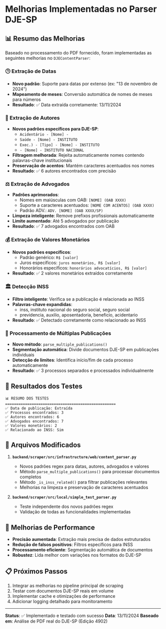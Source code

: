 # Melhorias Implementadas no Parser DJE-SP

## 📊 Resumo das Melhorias

Baseado no processamento do PDF fornecido, foram implementadas as seguintes melhorias no `DJEContentParser`:

### 🕒 Extração de Datas
- **Novo padrão**: Suporte para datas por extenso (ex: "13 de novembro de 2024")
- **Mapeamento de meses**: Conversão automática de nomes de meses para números
- **Resultado**: ✅ Data extraída corretamente: 13/11/2024

### 👥 Extração de Autores
- **Novos padrões específicos para DJE-SP**:
  - `Acidentário - [Nome] -`
  - `Saúde - [Nome] - INSTITUTO`
  - `Exec.) - [Tipo] - [Nome] - INSTITUTO`
  - `- [Nome] - INSTITUTO NACIONAL`
- **Filtragem melhorada**: Rejeita automaticamente nomes contendo palavras-chave institucionais
- **Preservação de acentos**: Mantém caracteres acentuados nos nomes
- **Resultado**: ✅ 6 autores encontrados com precisão

### ⚖️ Extração de Advogados
- **Padrões aprimorados**:
  - Nomes em maiúsculas com OAB: `[NOME] (OAB XXXX)`
  - Suporte a caracteres acentuados: `[NOME COM ACENTOS] (OAB XXXX)`
  - Padrão ADV.: `ADV. [NOME] (OAB XXXX/SP)`
- **Limpeza inteligente**: Remove prefixos profissionais automaticamente
- **Limite aumentado**: Até 5 advogados por publicação
- **Resultado**: ✅ 7 advogados encontrados com OAB

### 💰 Extração de Valores Monetários
- **Novos padrões específicos**:
  - Padrão genérico: `R$ [valor]`
  - Juros específicos: `juros monetários, R$ [valor]`
  - Honorários específicos: `honorários advocatícios, R$ [valor]`
- **Resultado**: ✅ 2 valores monetários extraídos corretamente

### 🏛️ Detecção INSS
- **Filtro inteligente**: Verifica se a publicação é relacionada ao INSS
- **Palavras-chave expandidas**:
  - inss, instituto nacional do seguro social, seguro social
  - previdencia, auxilio, aposentadoria, beneficio, acidentario
- **Resultado**: ✅ Detectado corretamente como relacionado ao INSS

### 📄 Processamento de Múltiplas Publicações
- **Novo método**: `parse_multiple_publications()`
- **Segmentação automática**: Divide documentos DJE-SP em publicações individuais
- **Detecção de limites**: Identifica início/fim de cada processo automaticamente
- **Resultado**: ✅ 3 processos separados e processados individualmente

## 🧪 Resultados dos Testes

```
📊 RESUMO DOS TESTES
==================================================
✅ Data de publicação: Extraída
✅ Processos encontrados: 3
✅ Autores encontrados: 6
✅ Advogados encontrados: 7
✅ Valores monetários: 2
✅ Relacionado ao INSS: Sim
```

## 🔧 Arquivos Modificados

1. **`backend/scraper/src/infrastructure/web/content_parser.py`**
   - Novos padrões regex para datas, autores, advogados e valores
   - Método `parse_multiple_publications()` para processar documentos completos
   - Método `_is_inss_related()` para filtrar publicações relevantes
   - Melhorias na limpeza e preservação de caracteres acentuados

2. **`backend/scraper/src/local/simple_test_parser.py`**
   - Teste independente dos novos padrões regex
   - Validação de todas as funcionalidades implementadas

## 🎯 Melhorias de Performance

- **Precisão aumentada**: Extração mais precisa de dados estruturados
- **Redução de falsos positivos**: Filtros específicos para INSS
- **Processamento eficiente**: Segmentação automática de documentos
- **Robustez**: Lida melhor com variações nos formatos do DJE-SP

## 📋 Próximos Passos

1. Integrar as melhorias no pipeline principal de scraping
2. Testar com documentos DJE-SP reais em volume
3. Implementar cache e otimizações de performance
4. Adicionar logging detalhado para monitoramento

---

**Status**: ✅ Implementado e testado com sucesso
**Data**: 13/11/2024
**Baseado em**: Análise de PDF real do DJE-SP (Edição 4902) 